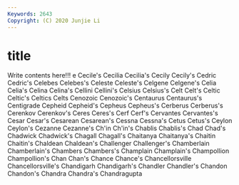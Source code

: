 ```yaml
---
Keywords: 2643
Copyright: (C) 2020 Junjie Li
---
```


# title

Write contents here!!!
e 
Cecile's 
Cecilia 
Cecilia's 
Cecily 
Cecily's 
Cedric 
Cedric's 
Celebes 
Celebes's
Celeste 
Celeste's 
Celgene 
Celgene's 
Celia 
Celia's 
Celina 
Celina's 
Cellini 
Cellini's
Celsius 
Celsius's 
Celt 
Celt's 
Celtic 
Celtic's 
Celtics 
Celts 
Cenozoic 
Cenozoic's
Centaurus 
Centaurus's 
Centigrade 
Cepheid 
Cepheid's 
Cepheus 
Cepheus's 
Cerberus 
Cerberus's 
Cerenkov
Cerenkov's 
Ceres 
Ceres's 
Cerf 
Cerf's 
Cervantes 
Cervantes's 
Cesar 
Cesar's 
Cesarean
Cesarean's 
Cessna 
Cessna's 
Cetus 
Cetus's 
Ceylon 
Ceylon's 
Cezanne 
Cezanne's 
Ch'in
Ch'in's 
Chablis 
Chablis's 
Chad 
Chad's 
Chadwick 
Chadwick's 
Chagall 
Chagall's 
Chaitanya
Chaitanya's 
Chaitin 
Chaitin's 
Chaldean 
Chaldean's 
Challenger 
Challenger's 
Chamberlain 
Chamberlain's 
Chambers
Chambers's 
Champlain 
Champlain's 
Champollion 
Champollion's 
Chan 
Chan's 
Chance 
Chance's 
Chancellorsville
Chancellorsville's 
Chandigarh 
Chandigarh's 
Chandler 
Chandler's 
Chandon 
Chandon's 
Chandra 
Chandra's 
Chandragupta
